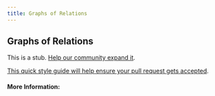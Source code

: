 ```yaml
---
title: Graphs of Relations
---
```


## Graphs of Relations

This is a stub. [Help our community expand it](https://github.com/freeCodeCamp/guide-articles/tree/master/articles/Math/Relations/Graphs-Of-Relations/index.md).

[This quick style guide will help ensure your pull request gets accepted](https://github.com/freeCodeCamp/guide-articles/blob/master/README.md).

<!-- The article goes here, in GitHub-flavored Markdown. Feel free to add YouTube videos, images, and CodePen/JSBin embeds  -->

#### More Information:
<!-- Please add any articles you think might be helpful to read before writing the article -->


